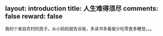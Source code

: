layout: introduction
title: 人生难得须尽
comments: false
reward: false
---


我的个来自农村的孩子。从小妈妈就告诉我，多读书多看报少吃零食多睡觉。。。